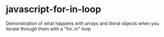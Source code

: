 # javascript-for-in-loop
Demonstration of what happens with arrays and literal objects when you iterate through them with a "for..in" loop
